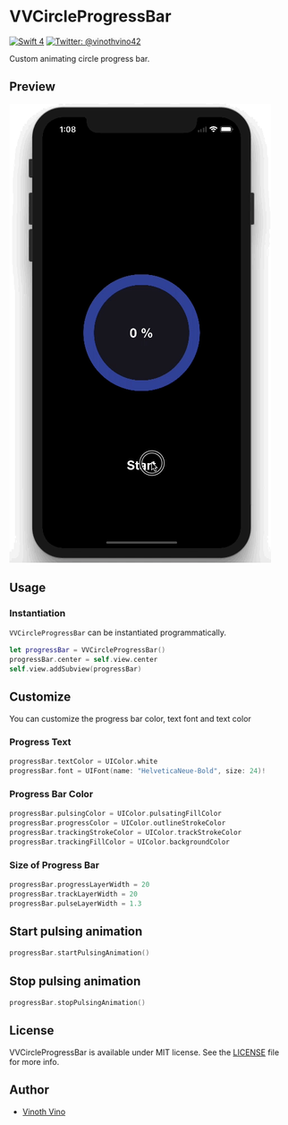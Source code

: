 # VVCircleProgressBar
[![Swift 4](https://img.shields.io/badge/Swift-4.0-orange.svg?style=flat)](https://swift.org)
[![Twitter: @vinothvino42](https://img.shields.io/badge/Contact-Twitter-blue.svg?style=flat)](https://twitter.com/vinothvino42)

Custom animating circle progress bar.

## Preview

![VVCircleProgressBarGif](vvcircleprogressbar.gif)

## Usage
### Instantiation

```VVCircleProgressBar``` can be instantiated programmatically.

```swift
let progressBar = VVCircleProgressBar()
progressBar.center = self.view.center
self.view.addSubview(progressBar)
```

## Customize

You can customize the progress bar color, text font and text color

### Progress Text

```swift
progressBar.textColor = UIColor.white
progressBar.font = UIFont(name: "HelveticaNeue-Bold", size: 24)!
```

### Progress Bar Color

```swift
progressBar.pulsingColor = UIColor.pulsatingFillColor
progressBar.progressColor = UIColor.outlineStrokeColor
progressBar.trackingStrokeColor = UIColor.trackStrokeColor
progressBar.trackingFillColor = UIColor.backgroundColor
```

### Size of Progress Bar

```swift
progressBar.progressLayerWidth = 20
progressBar.trackLayerWidth = 20
progressBar.pulseLayerWidth = 1.3
```

## Start pulsing animation

```swift
progressBar.startPulsingAnimation()
```

## Stop pulsing animation

```swift
progressBar.stopPulsingAnimation()
```

## License

VVCircleProgressBar is available under MIT license. See the [LICENSE](https://github.com/vinothvino42/VVCircleProgressBar/blob/master/LICENSE) file for more info.

## Author

* [Vinoth Vino](https://twitter.com/vinothvino42)

